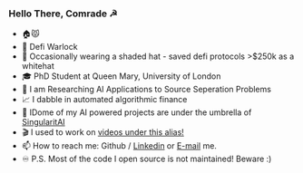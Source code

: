 ### Hello There, Comrade ☭

- 🏠😾
- 🧙 Defi Warlock
- 🎩 Occasionally wearing a shaded hat - saved defi protocols >$250k as a whitehat
- 🎓 PhD Student at Queen Mary, University of London
- 🔬 I am Researching AI Applications to Source Seperation Problems
- 📈 I dabble in automated algorithmic finance
- 🤖 IDome of my AI powered projects are under the umbrella of [SingularitAI](https://github.com/singularitai)
- 🎬 I used to work on [videos under this alias!](https://www.youtube.com/channel/UCamWRprZmZ02TJAvGCCZzYg) 
- 📫 How to reach me: Github / [Linkedin](https://www.linkedin.com/in/harnickkhera/) or [E-mail](harnickk@gmail.com) me.
- ♾️ P.S. Most of the code I open source is not maintained! Beware :)
